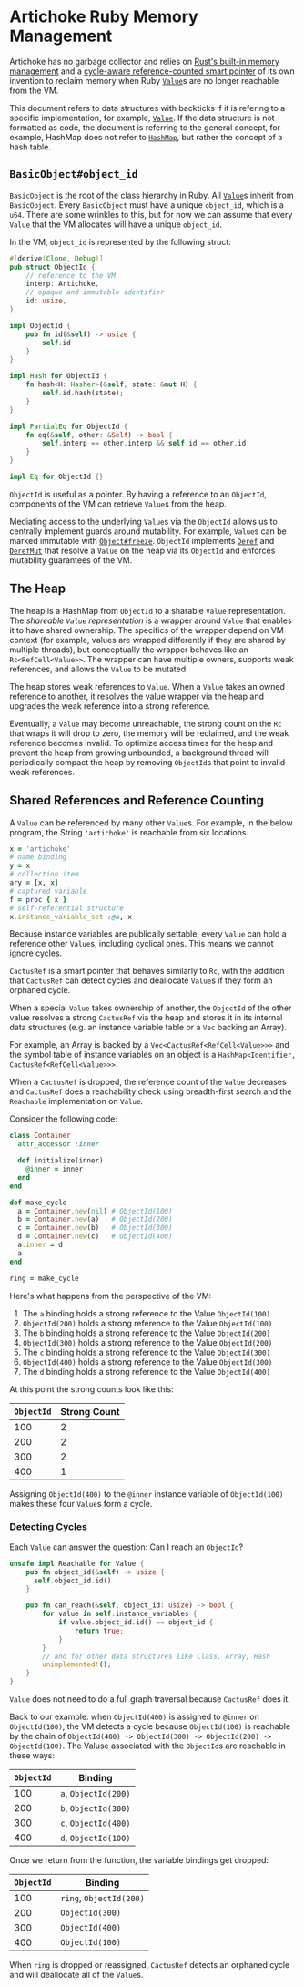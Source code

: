 # Artichoke Ruby Memory Management

Artichoke has no garbage collector and relies on
[Rust's built-in memory management](https://pcwalton.github.io/2013/03/18/an-overview-of-memory-management-in-rust.html)
and a [cycle-aware reference-counted smart pointer](/cactusref) of its own
invention to reclaim memory when Ruby [`Value`](value.md)s are no longer
reachable from the VM.

This document refers to data structures with backticks if it is refering to a
specific implementation, for example, [`Value`](value.md). If the data structure
is not formatted as code, the document is referring to the general concept, for
example, HashMap does not refer to
[`HashMap`](https://doc.rust-lang.org/std/collections/struct.HashMap.html), but
rather the concept of a hash table.

## `BasicObject#object_id`

`BasicObject` is the root of the class hierarchy in Ruby. All
[`Value`](value.md)s inherit from `BasicObject`. Every `BasicObject` must have a
unique `object_id`, which is a `u64`. There are some wrinkles to this, but for
now we can assume that every `Value` that the VM allocates will have a unique
`object_id`.

In the VM, `object_id` is represented by the following struct:

```rust
#[derive(Clone, Debug)]
pub struct ObjectId {
    // reference to the VM
    interp: Artichoke,
    // opaque and immutable identifier
    id: usize,
}

impl ObjectId {
    pub fn id(&self) -> usize {
        self.id
    }
}

impl Hash for ObjectId {
    fn hash<H: Hasher>(&self, state: &mut H) {
        self.id.hash(state);
    }
}

impl PartialEq for ObjectId {
    fn eq(&self, other: &Self) -> bool {
        self.interp == other.interp && self.id == other.id
    }
}

impl Eq for ObjectId {}
```

`ObjectId` is useful as a pointer. By having a reference to an `ObjectId`,
components of the VM can retrieve `Value`s from the heap.

Mediating access to the underlying `Value`s via the `ObjectId` allows us to
centrally implement guards around mutability. For example, `Value`s can be
marked immutable with
[`Object#freeze`](https://ruby-doc.org/core-2.6.3/Object.html#method-i-freeze).
`ObjectId` implements
[`Deref`](https://doc.rust-lang.org/std/ops/trait.Deref.html) and
[`DerefMut`](https://doc.rust-lang.org/std/ops/trait.DerefMut.html) that resolve
a `Value` on the heap via its `ObjectId` and enforces mutability guarantees of
the VM.

## The Heap

The heap is a HashMap from `ObjectId` to a sharable `Value` representation. The
_shareable `Value` representation_ is a wrapper around `Value` that enables it
to have shared ownership. The specifics of the wrapper depend on VM context (for
example, values are wrapped differently if they are shared by multiple threads),
but conceptually the wrapper behaves like an `Rc<RefCell<Value>>`. The wrapper
can have multiple owners, supports weak references, and allows the `Value` to be
mutated.

The heap stores weak references to `Value`. When a `Value` takes an owned
reference to another, it resolves the value wrapper via the heap and upgrades
the weak reference into a strong reference.

Eventually, a `Value` may become unreachable, the strong count on the `Rc` that
wraps it will drop to zero, the memory will be reclaimed, and the weak reference
becomes invalid. To optimize access times for the heap and prevent the heap from
growing unbounded, a background thread will periodically compact the heap by
removing `ObjectId`s that point to invalid weak references.

## Shared References and Reference Counting

A `Value` can be referenced by many other `Value`s. For example, in the below
program, the String `'artichoke'` is reachable from six locations.

```ruby
x = 'artichoke'
# name binding
y = x
# collection item
ary = [x, x]
# captured variable
f = proc { x }
# self-referential structure
x.instance_variable_set :@a, x
```

Because instance variables are publically settable, every `Value` can hold a
reference other `Value`s, including cyclical ones. This means we cannot ignore
cycles.

`CactusRef` is a smart pointer that behaves similarly to `Rc`, with the addition
that `CactusRef` can detect cycles and deallocate `Value`s if they form an
orphaned cycle.

When a special `Value` takes ownership of another, the `ObjectId` of the other
value resolves a strong `CactusRef` via the heap and stores it in its internal
data structures (e.g. an instance variable table or a `Vec` backing an Array).

For example, an Array is backed by a `Vec<CactusRef<RefCell<Value>>>` and the
symbol table of instance variables on an object is a
`HashMap<Identifier, CactusRef<RefCell<Value>>>`.

When a `CactusRef` is dropped, the reference count of the `Value` decreases and
`CactusRef` does a reachability check using breadth-first search and the
`Reachable` implementation on `Value`.

Consider the following code:

```ruby
class Container
  attr_accessor :inner

  def initialize(inner)
    @inner = inner
  end
end

def make_cycle
  a = Container.new(nil) # ObjectId(100)
  b = Container.new(a)   # ObjectId(200)
  c = Container.new(b)   # ObjectId(300)
  d = Container.new(c)   # ObjectId(400)
  a.inner = d
  a
end

ring = make_cycle
```

Here's what happens from the perspective of the VM:

1. The `a` binding holds a strong reference to the Value `ObjectId(100)`
2. `ObjectId(200)` holds a strong reference to the Value `ObjectId(100)`
3. The `b` binding holds a strong reference to the Value `ObjectId(200)`
4. `ObjectId(300)` holds a strong reference to the Value `ObjectId(200)`
5. The `c` binding holds a strong reference to the Value `ObjectId(300)`
6. `ObjectId(400)` holds a strong reference to the Value `ObjectId(300)`
7. The `d` binding holds a strong reference to the Value `ObjectId(400)`

At this point the strong counts look like this:

| `ObjectId` | Strong Count |
| ---------- | ------------ |
| 100        | 2            |
| 200        | 2            |
| 300        | 2            |
| 400        | 1            |

Assigning `ObjectId(400)` to the `@inner` instance variable of `ObjectId(100)`
makes these four `Value`s form a cycle.

### Detecting Cycles

Each `Value` can answer the question: Can I reach an `ObjectId`?

```rust
unsafe impl Reachable for Value {
    pub fn object_id(&self) -> usize {
      self.object_id.id()
    }

    pub fn can_reach(&self, object_id: usize) -> bool {
        for value in self.instance_variables {
            if value.object_id.id() == object_id {
                return true;
            }
        }
        // and for other data structures like Class, Array, Hash
        unimplemented!();
    }
}
```

`Value` does not need to do a full graph traversal because `CactusRef` does it.

Back to our example: when `ObjectId(400)` is assigned to `@inner` on
`ObjectId(100)`, the VM detects a cycle because `ObjectId(100)` is reachable by
the chain of `ObjectId(400) -> ObjectId(300) -> ObjectId(200) -> ObjectId(100)`.
The Valuse associated with the `ObjectId`s are reachable in these ways:

| `ObjectId` | Binding              |
| ---------- | -------------------- |
| 100        | `a`, `ObjectId(200)` |
| 200        | `b`, `ObjectId(300)` |
| 300        | `c`, `ObjectId(400)` |
| 400        | `d`, `ObjectId(100)` |

Once we return from the function, the variable bindings get dropped:

| `ObjectId` | Binding                 |
| ---------- | ----------------------- |
| 100        | `ring`, `ObjectId(200)` |
| 200        | `ObjectId(300)`         |
| 300        | `ObjectId(400)`         |
| 400        | `ObjectId(100)`         |

When `ring` is dropped or reassigned, `CactusRef` detects an orphaned cycle and
will deallocate all of the `Value`s.
